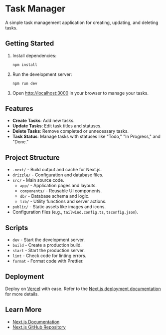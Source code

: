 # Task Manager

A simple task management application for creating, updating, and deleting tasks.

## Getting Started

1. Install dependencies:
   ```bash
   npm install
   ```
2. Run the development server:
   ```bash
   npm run dev
   ```
3. Open [http://localhost:3000](http://localhost:3000) in your browser to manage your tasks.

## Features

- **Create Tasks**: Add new tasks.
- **Update Tasks**: Edit task titles and statuses.
- **Delete Tasks**: Remove completed or unnecessary tasks.
- **Task Status**: Manage tasks with statuses like "Todo," "In Progress," and "Done."

## Project Structure

- `.next/` - Build output and cache for Next.js.
- `drizzle/` - Configuration and database files.
- `src/` - Main source code.
  - `app/` - Application pages and layouts.
  - `components/` - Reusable UI components.
  - `db/` - Database schema and logic.
  - `lib/` - Utility functions and server actions.
- `public/` - Static assets like images and icons.
- Configuration files (e.g., `tailwind.config.ts`, `tsconfig.json`).

## Scripts

- `dev` - Start the development server.
- `build` - Create a production build.
- `start` - Start the production server.
- `lint` - Check code for linting errors.
- `format` - Format code with Prettier.

## Deployment

Deploy on [Vercel](https://vercel.com/) with ease. Refer to the [Next.js deployment documentation](https://nextjs.org/docs/app/building-your-application/deploying) for more details.

## Learn More

- [Next.js Documentation](https://nextjs.org/docs)
- [Next.js GitHub Repository](https://github.com/vercel/next.js)
